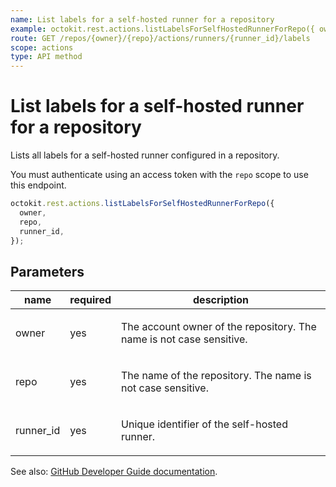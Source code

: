 ```yaml
---
name: List labels for a self-hosted runner for a repository
example: octokit.rest.actions.listLabelsForSelfHostedRunnerForRepo({ owner, repo, runner_id })
route: GET /repos/{owner}/{repo}/actions/runners/{runner_id}/labels
scope: actions
type: API method
---
```


# List labels for a self-hosted runner for a repository

Lists all labels for a self-hosted runner configured in a repository.

You must authenticate using an access token with the `repo` scope to use this
endpoint.

```js
octokit.rest.actions.listLabelsForSelfHostedRunnerForRepo({
  owner,
  repo,
  runner_id,
});
```

## Parameters

<table>
  <thead>
    <tr>
      <th>name</th>
      <th>required</th>
      <th>description</th>
    </tr>
  </thead>
  <tbody>
    <tr><td>owner</td><td>yes</td><td>

The account owner of the repository. The name is not case sensitive.

</td></tr>
<tr><td>repo</td><td>yes</td><td>

The name of the repository. The name is not case sensitive.

</td></tr>
<tr><td>runner_id</td><td>yes</td><td>

Unique identifier of the self-hosted runner.

</td></tr>
  </tbody>
</table>

See also: [GitHub Developer Guide documentation](https://docs.github.com/rest/reference/actions#list-labels-for-a-self-hosted-runner-for-a-repository).
